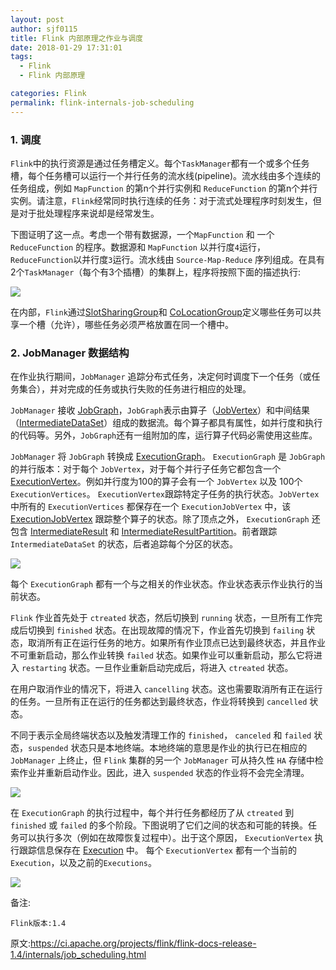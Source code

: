 ```yaml
---
layout: post
author: sjf0115
title: Flink 内部原理之作业与调度
date: 2018-01-29 17:31:01
tags:
  - Flink
  - Flink 内部原理

categories: Flink
permalink: flink-internals-job-scheduling
---
```



### 1. 调度

`Flink`中的执行资源是通过任务槽定义。每个`TaskManager`都有一个或多个任务槽，每个任务槽可以运行一个并行任务的流水线(pipeline)。流水线由多个连续的任务组成，例如 `MapFunction` 的第n个并行实例和 `ReduceFunction` 的第n个并行实例。请注意，`Flink`经常同时执行连续的任务：对于流式处理程序时刻发生，但是对于批处理程序来说却是经常发生。

下图证明了这一点。考虑一个带有数据源，一个`MapFunction` 和 一个`ReduceFunction` 的程序。数据源和 `MapFunction` 以并行度`4`运行， `ReduceFunction`以并行度`3`运行。流水线由 `Source-Map-Reduce` 序列组成。在具有2个`TaskManager`（每个有3个插槽）的集群上，程序将按照下面的描述执行:

![](https://github.com/sjf0115/PubLearnNotes/blob/master/image/Flink/flink_internals_job_scheduling-1.png?raw=true)

在内部，`Flink`通过[SlotSharingGroup](https://github.com/apache/flink/blob/master//flink-runtime/src/main/java/org/apache/flink/runtime/jobmanager/scheduler/SlotSharingGroup.java)和 [CoLocationGroup]()定义哪些任务可以共享一个槽（允许），哪些任务必须严格放置在同一个槽中。

### 2. JobManager 数据结构

在作业执行期间，`JobManager` 追踪分布式任务，决定何时调度下一个任务（或任务集合），并对完成的任务或执行失败的任务进行相应的处理。

`JobManager` 接收 [JobGraph](https://github.com/apache/flink/tree/master/flink-runtime/src/main/java/org/apache/flink/runtime/jobgraph)，`JobGraph`表示由算子（[JobVertex](https://github.com/apache/flink/blob/master//flink-runtime/src/main/java/org/apache/flink/runtime/jobgraph/JobVertex.java)）和中间结果（[IntermediateDataSet](https://github.com/apache/flink/blob/master//flink-runtime/src/main/java/org/apache/flink/runtime/jobgraph/IntermediateDataSet.java)）组成的数据流。每个算子都具有属性，如并行度和执行的代码等。另外，`JobGraph`还有一组附加的库，运行算子代码必需使用这些库。


`JobManager` 将 `JobGraph` 转换成 [ExecutionGraph](https://github.com/apache/flink/tree/master/flink-runtime/src/main/java/org/apache/flink/runtime/executiongraph)。 `ExecutionGraph` 是 `JobGraph` 的并行版本：对于每个 `JobVertex`，对于每个并行子任务它都包含一个  [ExecutionVertex](https://github.com/apache/flink/blob/master//flink-runtime/src/main/java/org/apache/flink/runtime/executiongraph/ExecutionVertex.java)。例如并行度为100的算子会有一个 `JobVertex` 以及 100个 `ExecutionVertices`。 `ExecutionVertex`跟踪特定子任务的执行状态。`JobVertex` 中所有的 `ExecutionVertices` 都保存在一个 `ExecutionJobVertex` 中，该 [ExecutionJobVertex](https://github.com/apache/flink/blob/master//flink-runtime/src/main/java/org/apache/flink/runtime/executiongraph/ExecutionJobVertex.java) 跟踪整个算子的状态。除了顶点之外， `ExecutionGraph` 还包含 [IntermediateResult](https://github.com/apache/flink/blob/master//flink-runtime/src/main/java/org/apache/flink/runtime/executiongraph/IntermediateResult.java) 和 [IntermediateResultPartition](https://github.com/apache/flink/blob/master//flink-runtime/src/main/java/org/apache/flink/runtime/executiongraph/IntermediateResultPartition.java)。前者跟踪 `IntermediateDataSet` 的状态，后者追踪每个分区的状态。

![](https://github.com/sjf0115/PubLearnNotes/blob/master/image/Flink/flink_internals_job_scheduling-2.png?raw=true)

每个 `ExecutionGraph` 都有一个与之相关的作业状态。作业状态表示作业执行的当前状态。

`Flink` 作业首先处于 `ctreated` 状态，然后切换到 `running` 状态，一旦所有工作完成后切换到 `finished` 状态。在出现故障的情况下，作业首先切换到 `failing` 状态，取消所有正在运行任务的地方。如果所有作业顶点已达到最终状态，并且作业不可重新启动，那么作业转换 `failed` 状态。如果作业可以重新启动，那么它将进入 `restarting` 状态。一旦作业重新启动完成后，将进入 `ctreated` 状态。

在用户取消作业的情况下，将进入 `cancelling` 状态。这也需要取消所有正在运行的任务。一旦所有正在运行的任务都达到最终状态，作业将转换到 `cancelled` 状态。

不同于表示全局终端状态以及触发清理工作的 `finished`， `canceled` 和 `failed` 状态，`suspended` 状态只是本地终端。本地终端的意思是作业的执行已在相应的 `JobManager` 上终止，但 `Flink` 集群的另一个 `JobManager` 可从持久性 `HA` 存储中检索作业并重新启动作业。因此，进入 `suspended` 状态的作业将不会完全清理。

![](https://github.com/sjf0115/PubLearnNotes/blob/master/image/Flink/flink_internals_job_scheduling-3.png?raw=true)

在 `ExecutionGraph` 的执行过程中，每个并行任务都经历了从 `ctreated` 到 `finished` 或 `failed` 的多个阶段。下图说明了它们之间的状态和可能的转换。任务可以执行多次（例如在故障恢复过程中）。出于这个原因， `ExecutionVertex` 执行跟踪信息保存在 [Execution](https://github.com/apache/flink/blob/master//flink-runtime/src/main/java/org/apache/flink/runtime/executiongraph/Execution.java) 中。 每个 `ExecutionVertex` 都有一个当前的`Execution`，以及之前的`Executions`。

![](https://github.com/sjf0115/PubLearnNotes/blob/master/image/Flink/flink_internals_job_scheduling-4.png?raw=true)


备注:
```
Flink版本:1.4
```

原文:https://ci.apache.org/projects/flink/flink-docs-release-1.4/internals/job_scheduling.html
